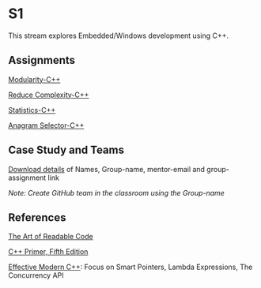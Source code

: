 # S1

This stream explores Embedded/Windows development using C++.

## Assignments

[Modularity-C++](https://classroom.github.com/a/YjkN0Deq)

[Reduce Complexity-C++](https://classroom.github.com/a/gk7bSvpq)

[Statistics-C++](https://classroom.github.com/a/mGwsq3Ul)

[Anagram Selector-C++](https://classroom.github.com/a/RPodFoPc)

## Case Study and Teams

[Download details](case-teams/S1-case-groups.pdf)
of Names, Group-name, mentor-email and group-assignment link

*Note: Create GitHub team in the classroom using the Group-name*

## References

[The Art of Readable Code](https://learning.oreilly.com/library/view/the-art-of/9781449318482/)

[C++ Primer, Fifth Edition](https://learning.oreilly.com/library/view/c-primer-fifth/9780133053043/)

[Effective Modern C++](https://learning.oreilly.com/library/view/effective-modern-c/9781491908419/):
Focus on Smart Pointers, Lambda Expressions, The Concurrency API
